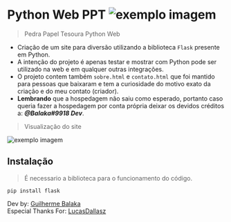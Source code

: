 # Python Web PPT <img src="https://media.discordapp.net/attachments/799515684278632468/922037583289139220/pedra-papel-tesoura.png?width=35&height=35" alt="exemplo imagem">
> Pedra Papel Tesoura Python Web

- Criação de um site para diversão utilizando a biblioteca `Flask` presente em Python.
- A intenção do projeto é apenas testar e mostrar com Python pode ser utilizado na web e em qualquer outras integrações.
- O projeto contem também `sobre.html` e `contato.html` que foi mantido para pessoas que baixaram e tem a curiosidade do motivo exato da criação e do meu contato (criador).
- **Lembrando** que a hospedagem não saiu como esperado, portanto caso queria fazer a hospedagem por conta própria deixar os devidos créditos a: **_@Balaka#9918 Dev_**.
> Visualização do site
<img src="https://media.discordapp.net/attachments/799515684278632468/922037954468270130/unknown.png" alt="exemplo imagem">

## Instalação
> É necessario a biblioteca para o funcionamento do código.
```
pip install flask
```
Dev by: [Guilherme Balaka](https://github.com/BalakaDEV)<br>
Especial Thanks For: [LucasDallasz](https://github.com/LucasDallasz)
